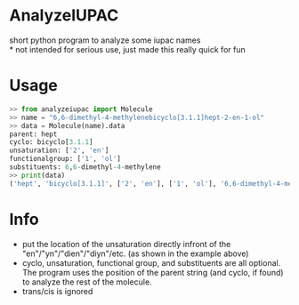 # AnalyzeIUPAC
short python program to analyze some iupac names     
\* not intended for serious use, just made this really quick for fun

# Usage
```python
>> from analyzeiupac import Molecule
>> name = "6,6-dimethyl-4-methylenebicyclo[3.1.1]hept-2-en-1-ol"
>> data = Molecule(name).data
parent: hept
cyclo: bicyclo[3.1.1]
unsaturation: ['2', 'en']
functionalgroup: ['1', 'ol']
substituents: 6,6-dimethyl-4-methylene
>> print(data)
('hept', 'bicyclo[3.1.1]', ['2', 'en'], ['1', 'ol'], '6,6-dimethyl-4-methylene')
```

# Info
- put the location of the unsaturation directly infront of the "en"/"yn"/"dien"/"diyn"/etc. (as shown in the example above)     
- cyclo, unsaturation, functional group, and substituents are all optional. The program uses the position of the parent string (and cyclo, if found) to analyze the rest of the molecule.
- trans/cis is ignored
